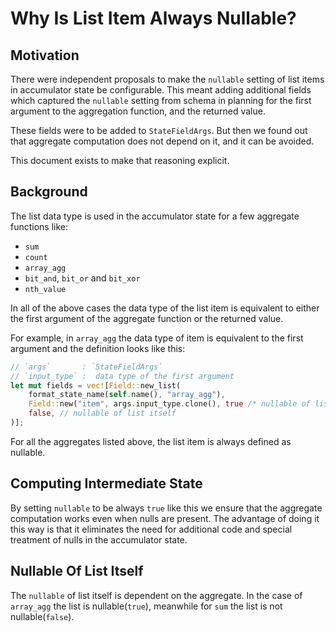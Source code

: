 <!---
  Licensed to the Apache Software Foundation (ASF) under one
  or more contributor license agreements.  See the NOTICE file
  distributed with this work for additional information
  regarding copyright ownership.  The ASF licenses this file
  to you under the Apache License, Version 2.0 (the
  "License"); you may not use this file except in compliance
  with the License.  You may obtain a copy of the License at

    http://www.apache.org/licenses/LICENSE-2.0

  Unless required by applicable law or agreed to in writing,
  software distributed under the License is distributed on an
  "AS IS" BASIS, WITHOUT WARRANTIES OR CONDITIONS OF ANY
  KIND, either express or implied.  See the License for the
  specific language governing permissions and limitations
  under the License.
-->

# Why Is List Item Always Nullable?

## Motivation

There were independent proposals to make the `nullable` setting of list
items in accumulator state be configurable. This meant adding additional
fields which captured the `nullable` setting from schema in planning for
the first argument to the aggregation function, and the returned value.

These fields were to be added to `StateFieldArgs`. But then we found out
that aggregate computation does not depend on it, and it can be avoided.

This document exists to make that reasoning explicit.

## Background

The list data type is used in the accumulator state for a few aggregate
functions like:

- `sum`
- `count`
- `array_agg`
- `bit_and`, `bit_or` and `bit_xor`
- `nth_value`

In all of the above cases the data type of the list item is equivalent
to either the first argument of the aggregate function or the returned
value.

For example, in `array_agg` the data type of item is equivalent to the
first argument and the definition looks like this:

```rust
// `args`       : `StateFieldArgs`
// `input_type` :  data type of the first argument
let mut fields = vec![Field::new_list(
    format_state_name(self.name(), "array_agg"),
    Field::new("item", args.input_type.clone(), true /* nullable of list item */ ),
    false, // nullable of list itself
)];
```

For all the aggregates listed above, the list item is always defined as
nullable.

## Computing Intermediate State

By setting `nullable` to be always `true` like this we ensure that the
aggregate computation works even when nulls are present. The advantage
of doing it this way is that it eliminates the need for additional code
and special treatment of nulls in the accumulator state.

## Nullable Of List Itself

The `nullable` of list itself is dependent on the aggregate. In the
case of `array_agg` the list is nullable(`true`), meanwhile for `sum`
the list is not nullable(`false`).
